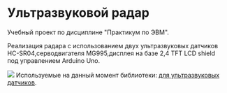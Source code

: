 # Ультразвуковой радар
Учебный проект по дисциплине "Практикум по ЭВМ".  

Реализация радара с использованием двух ультразвуковых датчиков HC-SR04,серводвигателя MG995,дисплея на базе 2,4 TFT LCD shield под управлением Arduino Uno.  

![](https://docs.google.com/drawings/d/e/2PACX-1vSb2IYmQjaHnpSmC3S2Yf9ZkiEfAQGeGfH_GvcgBmtoF66aBpye0Ddq3RGe-CfLJqleVXsnjMwYtQhf/pub?w=970&h=504)
Используемые на данный момент библиотеки: [для ультразвуковых датчиков](https://bitbucket.org/teckel12/arduino-new-ping/wiki/Home).
